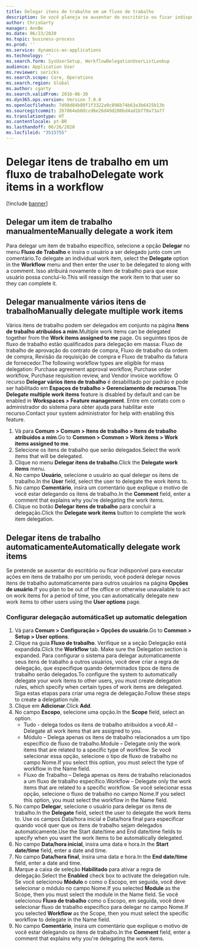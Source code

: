 ```yaml
---
title: Delegar itens de trabalho em um fluxo de trabalho
description: Se você planeja se ausentar do escritório ou ficar indisponível para executar ações em itens de trabalho, poderá delegar ou reatribuir seus itens de trabalho a outros usuários.
author: ChrisGarty
manager: AnnBe
ms.date: 06/23/2020
ms.topic: business-process
ms.prod: ''
ms.service: dynamics-ax-applications
ms.technology: ''
ms.search.form: SysUserSetup, WorkflowDelegationUserListLookup
audience: Application User
ms.reviewer: sericks
ms.search.scope: Core, Operations
ms.search.region: Global
ms.author: cgarty
ms.search.validFrom: 2016-06-30
ms.dyn365.ops.version: Version 7.0.0
ms.openlocfilehash: 7d98d84b89f1f3322a9c896b74b63a3b6425b13b
ms.sourcegitcommit: 267864eb0dccd6e26d49d280bd4ad1b770a73a77
ms.translationtype: HT
ms.contentlocale: pt-BR
ms.lasthandoff: 06/26/2020
ms.locfileid: "3515755"
---
```

# <a name="delegate-work-items-in-a-workflow"></a><span data-ttu-id="f1e6f-103">​Delegar itens de trabalho em um fluxo de trabalho​</span><span class="sxs-lookup"><span data-stu-id="f1e6f-103">Delegate work items in a workflow</span></span>

[!include [banner](../../includes/banner.md)]

## <a name="manually-delegate-a-work-item"></a><span data-ttu-id="f1e6f-104">Delegar um item de trabalho manualmente</span><span class="sxs-lookup"><span data-stu-id="f1e6f-104">Manually delegate a work item</span></span>

<span data-ttu-id="f1e6f-105">Para delegar um item de trabalho específico, selecione a opção **Delegar** no menu **Fluxo de Trabalho** e insira o usuário a ser delegado junto com um comentário.</span><span class="sxs-lookup"><span data-stu-id="f1e6f-105">To delegate an individual work item, select the **Delegate** option in the **Workflow** menu and then enter the user to be delegated to along with a comment.</span></span> <span data-ttu-id="f1e6f-106">Isso atribuirá novamente o item de trabalho para que esse usuário possa concluí-lo.</span><span class="sxs-lookup"><span data-stu-id="f1e6f-106">This will reassign the work item to that user so they can complete it.</span></span>

## <a name="manually-delegate-multiple-work-items"></a><span data-ttu-id="f1e6f-107">Delegar manualmente vários itens de trabalho</span><span class="sxs-lookup"><span data-stu-id="f1e6f-107">Manually delegate multiple work items</span></span>

<span data-ttu-id="f1e6f-108">Vários itens de trabalho podem ser delegados em conjunto na página **Itens de trabalho atribuídos a mim**.</span><span class="sxs-lookup"><span data-stu-id="f1e6f-108">Multiple work items can be delegated together from the **Work items assigned to me** page.</span></span> <span data-ttu-id="f1e6f-109">Os seguintes tipos de fluxo de trabalho estão qualificados para delegação em massa: Fluxo de trabalho de aprovação do contrato de compra, Fluxo de trabalho da ordem de compra, Revisão da requisição de compra e Fluxo de trabalho da fatura de fornecedor.</span><span class="sxs-lookup"><span data-stu-id="f1e6f-109">The following workflow types are eligible for mass delegation: Purchase agreement approval workflow, Purchase order workflow, Purchase requisition review, and Vendor invoice workflow.</span></span> <span data-ttu-id="f1e6f-110">O recurso **Delegar vários itens de trabalho** é desabilitado por padrão e pode ser habilitado em **Espaços de trabalho > Gerenciamento de recursos**.</span><span class="sxs-lookup"><span data-stu-id="f1e6f-110">The **Delegate multiple work items** feature is disabled by default and can be enabled in **Workspaces > Feature management**.</span></span> <span data-ttu-id="f1e6f-111">Entre em contato com o administrador do sistema para obter ajuda para habilitar este recurso.</span><span class="sxs-lookup"><span data-stu-id="f1e6f-111">Contact your system administrator for help with enabling this feature.</span></span>
1.  <span data-ttu-id="f1e6f-112">Vá para **Comum > Comum > Itens de trabalho > Itens de trabalho atribuídos a mim**.</span><span class="sxs-lookup"><span data-stu-id="f1e6f-112">Go to **Common > Common > Work items > Work items assigned to me**.</span></span>
2.  <span data-ttu-id="f1e6f-113">Selecione os itens de trabalho que serão delegados.</span><span class="sxs-lookup"><span data-stu-id="f1e6f-113">Select the work items that will be delegated.</span></span>
3.  <span data-ttu-id="f1e6f-114">Clique no menu **Delegar itens de trabalho**.</span><span class="sxs-lookup"><span data-stu-id="f1e6f-114">Click the **Delegate work items** menu.</span></span>
4.  <span data-ttu-id="f1e6f-115">No campo **Usuário**, selecione o usuário ao qual delegar os itens de trabalho.</span><span class="sxs-lookup"><span data-stu-id="f1e6f-115">In the **User** field, select the user to delegate the work items to.</span></span>
5.  <span data-ttu-id="f1e6f-116">No campo **Comentário**, insira um comentário que explique o motivo de você estar delegando os itens de trabalho.</span><span class="sxs-lookup"><span data-stu-id="f1e6f-116">In the **Comment** field, enter a comment that explains why you're delegating the work items.</span></span>
6.  <span data-ttu-id="f1e6f-117">Clique no botão **Delegar itens de trabalho** para concluir a delegação.</span><span class="sxs-lookup"><span data-stu-id="f1e6f-117">Click the **Delegate work items** button to complete the work item delegation.</span></span>

## <a name="automatically-delegate-work-items"></a><span data-ttu-id="f1e6f-118">Delegar itens de trabalho automaticamente</span><span class="sxs-lookup"><span data-stu-id="f1e6f-118">Automatically delegate work items</span></span>

<span data-ttu-id="f1e6f-119">Se pretende se ausentar do escritório ou ficar indisponível para executar ações em itens de trabalho por um período, você poderá delegar novos itens de trabalho automaticamente para outros usuários na página **Opções de usuário**.</span><span class="sxs-lookup"><span data-stu-id="f1e6f-119">If you plan to be out of the office or otherwise unavailable to act on work items for a period of time, you can automatically delegate new work items to other users using the **User options** page.</span></span>

### <a name="set-up-automatic-delegation"></a><span data-ttu-id="f1e6f-120">Configurar delegação automática</span><span class="sxs-lookup"><span data-stu-id="f1e6f-120">Set up automatic delegation</span></span>
1. <span data-ttu-id="f1e6f-121">Vá para **Comum > Configuração > Opções do usuário**.</span><span class="sxs-lookup"><span data-stu-id="f1e6f-121">Go to **Common > Setup > User options**.</span></span>
2. <span data-ttu-id="f1e6f-122">Clique na guia **Fluxo de trabalho**. Verifique se a seção Delegação está expandida.</span><span class="sxs-lookup"><span data-stu-id="f1e6f-122">Click the **Workflow** tab. Make sure the Delegation section is expanded.</span></span> <span data-ttu-id="f1e6f-123">Para configurar o sistema para delegar automaticamente seus itens de trabalho a outros usuários, você deve criar a regra de delegação, que especifique quando determinados tipos de itens de trabalho serão delegados.</span><span class="sxs-lookup"><span data-stu-id="f1e6f-123">To configure the system to automatically delegate your work items to other users, you must create delegation rules, which specify when certain types of work items are delegated.</span></span> <span data-ttu-id="f1e6f-124">Siga estas etapas para criar uma regra de delegação.</span><span class="sxs-lookup"><span data-stu-id="f1e6f-124">Follow these steps to create a delegation rule.</span></span>  
3. <span data-ttu-id="f1e6f-125">Clique em **Adicionar**.</span><span class="sxs-lookup"><span data-stu-id="f1e6f-125">Click **Add**.</span></span>
4. <span data-ttu-id="f1e6f-126">No campo **Escopo**, selecione uma opção.</span><span class="sxs-lookup"><span data-stu-id="f1e6f-126">In the **Scope** field, select an option.</span></span>
    - <span data-ttu-id="f1e6f-127">Tudo - delega todos os itens de trabalho atribuídos a você.</span><span class="sxs-lookup"><span data-stu-id="f1e6f-127">All – Delegate all work items that are assigned to you.</span></span>
    - <span data-ttu-id="f1e6f-128">Módulo – Delega apenas os itens de trabalho relacionados a um tipo específico de fluxo de trabalho.</span><span class="sxs-lookup"><span data-stu-id="f1e6f-128">Module – Delegate only the work items that are related to a specific type of workflow.</span></span> <span data-ttu-id="f1e6f-129">Se você selecionar essa opção, selecione o tipo de fluxo de trabalho no campo Nome.</span><span class="sxs-lookup"><span data-stu-id="f1e6f-129">If you select this option, you must select the type of workflow in the Name field.</span></span>
    - <span data-ttu-id="f1e6f-130">Fluxo de Trabalho – Delega apenas os itens de trabalho relacionados a um fluxo de trabalho específico.</span><span class="sxs-lookup"><span data-stu-id="f1e6f-130">Workflow – Delegate only the work items that are related to a specific workflow.</span></span> <span data-ttu-id="f1e6f-131">Se você selecionar essa opção, selecione o fluxo de trabalho no campo Nome.</span><span class="sxs-lookup"><span data-stu-id="f1e6f-131">If you select this option, you must select the workflow in the Name field.</span></span>  
5. <span data-ttu-id="f1e6f-132">No campo **Delegar**, selecione o usuário para delegar os itens de trabalho.</span><span class="sxs-lookup"><span data-stu-id="f1e6f-132">In the **Delegate** field, select the user to delegate the work items to.</span></span> <span data-ttu-id="f1e6f-133">Use os campos Data/hora inicial e Data/hora final para especificar quando você quer que os itens de trabalho sejam delegados automaticamente.</span><span class="sxs-lookup"><span data-stu-id="f1e6f-133">Use the Start date/time and End date/time fields to specify when you want the work items to be automatically delegated.</span></span>  
6. <span data-ttu-id="f1e6f-134">No campo **Data/hora inicial**, insira uma data e hora.</span><span class="sxs-lookup"><span data-stu-id="f1e6f-134">In the **Start date/time** field, enter a date and time.</span></span>
7. <span data-ttu-id="f1e6f-135">No campo **Data/hora final**, insira uma data e hora.</span><span class="sxs-lookup"><span data-stu-id="f1e6f-135">In the **End date/time** field, enter a date and time.</span></span>
8. <span data-ttu-id="f1e6f-136">Marque a caixa de seleção **Habilitado** para ativar a regra de delegação.</span><span class="sxs-lookup"><span data-stu-id="f1e6f-136">Select the **Enabled** check box to activate the delegation rule.</span></span> <span data-ttu-id="f1e6f-137">Se você selecionou **Módulo** o como o Escopo, em seguida, você deve selecionar o módulo no campo Nome.</span><span class="sxs-lookup"><span data-stu-id="f1e6f-137">If you selected **Module** as the Scope, then you must select the module in the Name field.</span></span> <span data-ttu-id="f1e6f-138">Se você selecionou **Fluxo de trabalho** como o Escopo, em seguida, você deve selecionar fluxo de trabalho específico para delegar no campo Nome.</span><span class="sxs-lookup"><span data-stu-id="f1e6f-138">If you selected **Workflow** as the Scope, then you must select the specific workflow to delegate in the Name field.</span></span>  
9. <span data-ttu-id="f1e6f-139">No campo **Comentário**, insira um comentário que explique o motivo de você estar delegando os itens de trabalho.</span><span class="sxs-lookup"><span data-stu-id="f1e6f-139">In the **Comment** field, enter a comment that explains why you're delegating the work items.</span></span>

